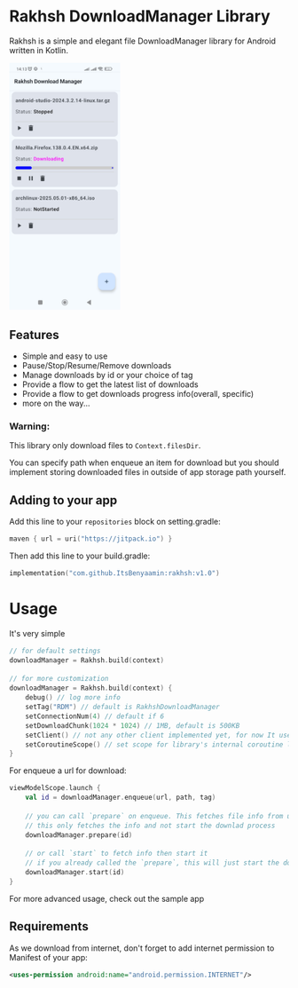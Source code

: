 # Rakhsh DownloadManager Library
Rakhsh is a simple and elegant file DownloadManager library for Android written in Kotlin. 

<img src="/assets/screenshot_1.jpg" width="200" title="Rakhsh Download Manager library sample app" alt="Rakhsh Download Manager library sample app"/>

## Features
- Simple and easy to use
- Pause/Stop/Resume/Remove downloads
- Manage downloads by id or your choice of tag
- Provide a flow to get the latest list of downloads
- Provide a flow to get downloads progress info(overall, specific)
- more on the way...

### Warning:
This library only download files to `Context.filesDir`.

You can specify path when enqueue an item for download but you should implement storing downloaded files in outside of app storage path yourself.

## Adding to your app
Add this line to your `repositories` block on setting.gradle:
```kotlin
maven { url = uri("https://jitpack.io") }
```
Then add this line to your build.gradle:
```kotlin
implementation("com.github.ItsBenyaamin:rakhsh:v1.0")
```

# Usage
It's very simple
```kotlin
// for default settings
downloadManager = Rakhsh.build(context)

// for more customization
downloadManager = Rakhsh.build(context) {
    debug() // log more info
    setTag("RDM") // default is RakhshDownloadManager
    setConnectionNum(4) // default if 6
    setDownloadChunk(1024 * 1024) // 1MB, default is 500KB
    setClient() // not any other client implemented yet, for now It uses HttpsUrlConnection
    setCoroutineScope() // set scope for library's internal coroutine launches
}
```
For enqueue a url for download:
```kotlin
viewModelScope.launch {
    val id = downloadManager.enqueue(url, path, tag)

    // you can call `prepare` on enqueue. This fetches file info from url and store it
    // this only fetches the info and not start the downlad process
    downloadManager.prepare(id)

    // or call `start` to fetch info then start it
    // if you already called the `prepare`, this will just start the download
    downloadManager.start(id)
}
```


For more advanced usage, check out the sample app

## Requirements
As we download from internet, don't forget to add internet permission to Manifest of your app:
```xml
<uses-permission android:name="android.permission.INTERNET"/>
```
